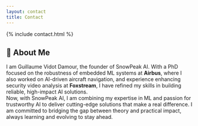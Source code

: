 ```yaml
---
layout: contact
title: Contact
---
```


{% include contact.html %}

## 👋 About Me  
I am Guillaume Vidot Damour, the founder of SnowPeak AI.
With a PhD focused on the robustness of embedded ML systems at **Airbus**, where I also worked on AI-driven aircraft navigation, and experience enhancing security video analysis at **Foxstream**, I have refined my skills in building reliable, high-impact AI solutions.  
Now, with SnowPeak AI, I am combining my expertise in ML and passion for trustworthy AI to deliver cutting-edge solutions that make a real difference. I am committed to bridging the gap between theory and practical impact, always learning and evolving to stay ahead.
